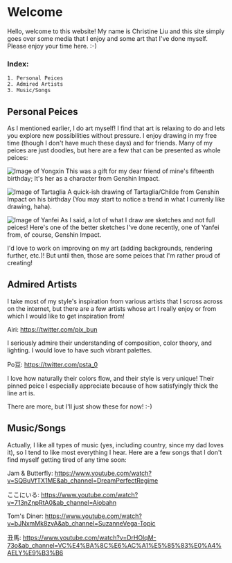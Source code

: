 # Welcome

Hello, welcome to this website! My name is Christine Liu and this site simply goes over some media that I enjoy and some art that I've done myself. Please enjoy your time here. :-)

### Index:
```
1. Personal Peices
2. Admired Artists
3. Music/Songs
```



## Personal Peices
As I mentioned earlier, I do art myself! I find that art is relaxing to do and lets you explore new possibilities without pressure. I enjoy drawing in my free time (though I don't have much these days) and for friends. Many of my peices are just doodles, but here are a few that can be presented as whole peices:

![Image of Yongxin](https://pbs.twimg.com/media/E9LyI6-VEAMl8Sz?format=jpg&name=large)
This was a gift for my dear friend of mine's fifteenth birthday; It's her as a character from Genshin Impact.


![Image of Tartaglia](https://pbs.twimg.com/media/E635dMuVIAQdX-d?format=jpg&name=large)
A quick-ish drawing of Tartaglia/Childe from Genshin Impact on his birthday (You may start to notice a trend in what I currenly like drawing, haha).

![Image of Yanfei](https://pbs.twimg.com/media/E9MPtUAUYAA4cfB?format=jpg&name=large)
As I said, a lot of what I draw are sketches and not full peices! Here's one of the better sketches I've done recently, one of Yanfei from, of course, Genshin Impact.


I'd love to work on improving on my art (adding backgrounds, rendering further, etc.)! But until then, those are some peices that I'm rather proud of creating! 



## Admired Artists
I take most of my style's inspiration from various artists that I scross across on the internet, but there are a few artists whose art I really enjoy or from which I would like to get inspiration from! 


Airi: https://twitter.com/pix_bun

I seriously admire their understanding of composition, color theory, and lighting. I would love to have such vibrant palettes.

Po豆: https://twitter.com/psta_0

I love how naturally their colors flow, and their style is very unique! Their pinned peice I especially appreciate because of how satisfyingly thick the line art is.



There are more, but I'll just show these for now! :-)



## Music/Songs
Actually, I like all types of music (yes, including country, since my dad loves it), so I tend to like most everything I hear. Here are a few songs that I don't find myself getting tired of any time soon:


Jam & Butterfly: https://www.youtube.com/watch?v=SQBuVfTX1ME&ab_channel=DreamPerfectRegime

ここにいる: https://www.youtube.com/watch?v=713nZnpRtA0&ab_channel=Aiobahn

Tom's Diner: https://www.youtube.com/watch?v=bJNxmMk8zvA&ab_channel=SuzanneVega-Topic

丑馬: https://www.youtube.com/watch?v=DrHOlqM-73o&ab_channel=VC%E4%BA%8C%E6%AC%A1%E5%85%83%E0%A4%AELY%E9%B3%B6
